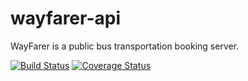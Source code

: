 # wayfarer-api
WayFarer is a public bus transportation booking server.

[![Build Status](https://travis-ci.org/okabamac/wayfarer-api.svg?branch=develop)](https://travis-ci.org/okabamac/wayfarer-api) [![Coverage Status](https://coveralls.io/repos/github/okabamac/wayfarer-api/badge.svg?branch=develop)](https://coveralls.io/github/okabamac/wayfarer-api?branch=develop)

